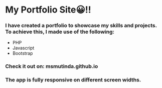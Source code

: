 # My Portfolio Site😀!!

### I have created a portfolio to showcase my skills and projects. To achieve this, I made use of the following:
- PHP
- Javascript
- Bootstrap


### Check it out on: msmutinda.github.io
### The app is fully responsive on different screen widths.
